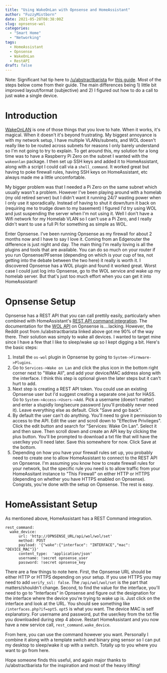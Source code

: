```yaml
---
title: "Using WakeOnLan with Opnsense and HomeAssistant"
author: "FuzzyMistborn"
date: 2021-05-28T08:38:00Z
slug: opnsense-wol
categories:
  - "Smart Home"
  - "Networking"
tags:
  - HomeAssistant
  - Opnsense
  - WakeOnLan
  - RestAPI
draft: false
---
```


Note: Significant hat tip here to [/u/abstractbarista](https://www.reddit.com/user/abstractbarista/) for [this guide](https://www.reddit.com/r/homeassistant/comments/bxniet/turn_on_lg_webos_tv_across_subnets_via_opnsense/).  Most of the steps below come from their guide.  The main differences being 1) little bit improved layout/format (subjective) and 2) I figured out how to do a call to just wake a single device.

# Introduction

[WakeOnLAN](https://en.wikipedia.org/wiki/Wake-on-LAN) is one of those things that you love to hate.  When it works, it's magical.  When it doesn't it's beyond frustrating.  My biggest annoyance is with my network setup, I have multiple VLANs/subnets, and WOL doesn't really like to be routed across subnets for reasons I only barely understand so I'm not going to try to explain.  To get around this, my solution for a long time was to have a Raspberry Pi Zero on the subnet I wanted with the `wakeonlan` package.  I then set up SSH keys and added it to HomeAssistant, along with a script I could call via a `shell_command`.  It worked great but having to poke firewall rules, having SSH keys on HomeAssistant, etc always made me a little uncomfortable.  

My bigger problem was that I needed a Pi Zero on the same subnet which usually wasn't a problem.  However I've been playing around with a homelab (my old retired server) but I didn't want it running 24/7 wasting power when I only use it sporadically.  Instead of having to shut it down/turn it back on (requiring me to trudge down to my basement) I figured I'd try using WOL and just suspending the server when I'm not using it.  Well I don't have a Wifi network for my Homelab VLAN so I can't use a Pi Zero, and I really didn't want to use a full Pi for something as simple as WOL.

Enter Opnsense.  I've been running Opnsense as my firewall for about 2 months now and I have to say I love it.  Coming from an Edgerouter the difference is just night and day.  The main thing I'm really loving is all the plugins and tools that are available.  You can do so much on your router if you run Opnsense/PFsense (depending on which is your cup of tea, not getting into the debate between the two here) it really is worth it.  I discovered Opnsense has a WOL plugin and found it worked great.  Worst case I could just log into Opnsense, go to the WOL service and wake up my homelab server.  But that's just too much effort when you can get it into HomeAssistant!

# Opnsense Setup

Opnsense has a REST API that you can call prettily easily, particularly when combined with HomeAssistant's [REST API command integration](https://www.home-assistant.io/integrations/rest_command/).  The documentation for the [WOL API](https://wiki.opnsense.org/development/api/plugins/wol.html) on Opnsense is....lacking.  However, the Reddit post from /u/abstractbarista linked above got me 90% of the way there.  Their solution was simply to wake all devices.  I wanted to target mine since I have a few that I like to sleep/wake up so I kept digging a bit.  Here's the basic steps:

1) Install the `os-wol` plugin in Opnsense by going to `System->Firmware->Plugins`.
2) Go to `Services->Wake on Lan` and click the plus icon in the bottom right corner next to "Wake All", and add your device/MAC address along with the interface.  I think this step is optional given the later steps but it can't hurt to add.
3) Next step is creating a REST API token.  You could use an existing Opnsense user but I'd suggest creating a separate one just for HASS.  Go to `System->Access->Users->Add`.  Pick a username (doesn't matter) and enter a stupidly long/secure password (you'll probably never need it).  Leave everything else as default. Click "Save and go back".
4) By default the user can't do anything.  You'll need to give it permission to access to the API.  Edit the user and scroll down to "Effective Privileges".  Click the edit button and search for "Services: Wake On Lan".  Select it and then save.  Then scroll down and create an API key by clicking the plus button.  You'll be prompted to download a txt file that will have the user/key you'll need later.  Save this somewhere for now.  Click Save at the bottom.
5) Depending on how you have your firewall rules set up, you probably need to create one to allow HomeAssistant to connect to the REST API on Opnsense.  I'm assuming you know how to create firewall rules for your network, but the specific rule you need is to allow traffic from your HomeAssitant instance to "This Firewall" on either HTTP or HTTPS (depending on whether you have HTTPS enabled on Opnsense).  Congrats, you're done with the setup on Opnsense.  The rest is easy.

# HomeAssistant Setup

As mentioned above, HomeAssistant has a REST Command integration.  

```
rest_command:
  wake_device:
      url: 'http://OPNSENSE_URL/api/wol/wol/set'
      method: POST
      payload: '{"wake":{"interface": "INTERFACE","mac": "DEVICE_MAC"}}'
      content_type:  'application/json'
      username: !secret opnsense_user
      password: !secret opnsense_key
```

There are a few things to note here.  First, the Opnsense URL should be either HTTP or HTTPS depending on your setup.  If you use HTTPS you may need to add `verify_ssl: false`.  The `/api/wol/wol/set` is the part that matters/shouldn't change.  Second, to find the value for the interface, you'll need to go to "Interfaces" in Opnsense and figure out the designation for the interface where the device you're trying to wake up is.  Just click on the interface and look at the URL.  You should see something like `/interfaces.php?if=opt5`.  `opt5` is what you want.  The device MAC is self explanatory.  For username and password, put the user/key from the txt file you downloaded during step 4 above.  Restart HomeAssistant and you now have a new service call, `rest_command.wake_device`.

From here, you can use the command however you want.  Personally I combine it along with a template switch and binary ping sensor so I can put my desktop to sleep/wake it up with a switch.  Totally up to you where you want to go from here.

Hope someone finds this useful, and again major thanks to /u/abstractbarista for the inspiration and most of the heavy lifting!

